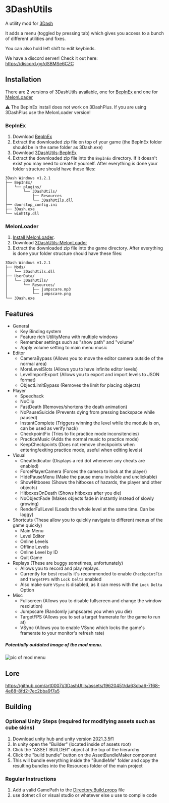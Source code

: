 # 3DashUtils

A utility mod for [3Dash](https://delugedrop.itch.io/3dash)

It adds a menu (toggled by pressing tab) which gives you access to a bunch of different utilities and fixes.

You can also hold left shift to edit keybinds.

We have a discord server! Check it out here: https://discord.gg/dSBMSe6CZC

## Installation

There are 2 versions of 3DashUtils available, one for [BepInEx](https://github.com/BepInEx/BepInEx) and one for [MelonLoader](https://melonwiki.xyz/)

⚠ The BepInEx install does not work on 3DashPlus. If you are using 3DashPlus use the MelonLoader version!

### BepInEx
1. Download [BepInEx](https://github.com/BepInEx/BepInEx/releases/tag/v5.4.21)
2. Extract the downloaded zip file on top of your game (the BepInEx folder should be in the same folder as 3Dash.exe)
3. Download [3DashUtils-BepInEx](https://github.com/art0007i/3DashUtils/releases/latest/download/3DashUtils-BepInEx.zip)
4. Extract the downloaded zip file into the `BepInEx` directory. If it doesn't exist you may need to create it yourself.
After everything is done your folder structure should have these files:
```
3Dash Windows v1.2.1
├── BepInEx/
│   └── plugins/
│       └── 3DashUtils/
│           ├── Resources
│           └── 3DashUtils.dll
├── doorstop_config.ini
├── 3Dash.exe
└── winhttp.dll
```
### MelonLoader
1. [Install MelonLoader](https://melonwiki.xyz/#/?id=automated-installation).
2. Download [3DashUtils-MelonLoader](https://github.com/art0007i/3DashUtils/releases/latest/download/3DashUtils-MelonLoader.zip)
3. Extract the downloaded zip file into the game directory.
After everything is done your folder structure should have these files:
```
3Dash Windows v1.2.1
├── Mods/
│   └── 3DashUtils.dll
├── UserData/
│   └── 3DashUtils/
│       └── Resources/
│           ├── jumpscare.mp3
│           └── jumpscare.png
└── 3Dash.exe
```

## Features

- General
  - Key Binding system
  - Feature rich UtilityMenu with multiple windows
  - Remember settings such as "show path" and "volume"
  - Apply volume setting to main menu music
- Editor
  - CameraBypass (Allows you to move the editor camera outside of the normal area)
  - MoreLevelSlots (Allows you to have infinite editor levels)
  - LevelImportExport (Allows you to export and import levels to JSON format)
  - ObjectLimitBypass (Removes the limit for placing objects)
- Player
  - Speedhack
  - NoClip
  - FastDeath (Removes/shortens the death animation)
  - NoPauseSuicide (Prevents dying from pressing backspace while paused)
  - InstantComplete (Triggers winning the level while the module is on, can be used as verify hack)
  - CheckpointFix (Tries to fix practice mode inconsitencies)
  - PracticeMusic (Adds the normal music to practice mode)
  - KeepCheckpoints (Does not remove checkpoints when entering/exiting practice mode, useful when editing levels)
- Visual
  - CheatIndicator (Displays a red dot whenever any cheats are enabled)
  - ForcePlayerCamera (Forces the camera to look at the player)
  - HidePauseMenu (Make the pause menu invisible and unclickable)
  - ShowHitbosex (Shows the hitboxes of hazards, the player and other objects)
  - HitboxesOnDeath (Shows hitboxes after you die)
  - NoObjectFade (Makes objects fade in instantly instead of slowly growing)
  - RenderFullLevel (Loads the whole level at the same time. Can be laggy)
- Shortcuts (These allow you to quickly navigate to different menus of the game quickly)
  - Main Menu
  - Level Editor
  - Online Levels
  - Offline Levels
  - Online Level by ID
  - Quit Game
- Replays (These are buggy sometimes, unfortunately)
  - Allows you to record and play replays.
  - Currently for best results it's recommended to enable `CheckpointFix` and `TargetFPS` with `Lock Delta` enabled
  - Also make sure `VSync` is disabled, as it can mess with the `Lock Delta` Option
- Misc
  - Fullscreen (Allows you to disable fullscreen and change the window resolution)
  - Jumpscare (Randomly jumpscares you when you die)
  - TargetFPS (Allows you to set a target framerate for the game to run at)
  - VSync (Allows you to enable VSync which locks the game's framerate to your monitor's refresh rate) 

##### Potentially outdated image of the mod menu.
![pic of mod menu](https://github.com/art0007i/3DashUtils/assets/19620451/814305d6-3164-4b32-8391-a1313dbe806e)

## Lore

https://github.com/art0007i/3DashUtils/assets/19620451/da63cba6-7f68-4e68-8fd2-7ec2bba9f7a5

## Building

### Optional Unity Steps (required for modifying assets such as cube skins)
1. Download unity hub and unity version 2021.3.5f1
2. In unity open the "Builder" (located inside of assets root)
3. Click the "ASSET BUILDER" object at the top of the hierarchy
4. Click the "build bundle" button on the AssetBundleMaker component
5. This will bundle everything inside the "BundleMe" folder and copy the resulting bundles into the Resources folder of the main project

### Regular Instructions 

1. Add a valid GamePath to the [Directory.Build.props](https://github.com/art0007i/3DashUtils/blob/e863fb28492b4477479db6375be49cfaa359e990/Directory.Build.props#L4) file
1. use dotnet cli or visual studio or whatever else u use to compile code
